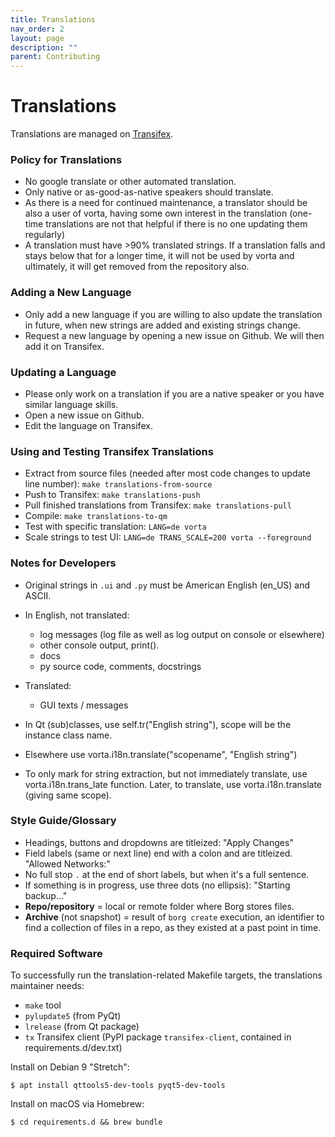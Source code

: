 ```yaml
---
title: Translations
nav_order: 2
layout: page
description: ""
parent: Contributing
---
```

# Translations

Translations are managed on [Transifex](https://www.Transifex.com/borgbase/vorta/).

### Policy for Translations

- No google translate or other automated translation.
- Only native or as-good-as-native speakers should translate.
- As there is a need for continued maintenance, a translator should be also a
  user of vorta, having some own interest in the translation (one-time
  translations are not that helpful if there is no one updating them regularly)
- A translation must have >90% translated strings. If a translation falls
  and stays below that for a longer time, it will not be used by vorta and
  ultimately, it will get removed from the repository also.

### Adding a New Language

- Only add a new language if you are willing to also update the translation
  in future, when new strings are added and existing strings change.
- Request a new language by opening a new issue on Github. We will then add it on Transifex.

### Updating a Language

- Please only work on a translation if you are a native speaker or you have
  similar language skills.
- Open a new issue on Github.
- Edit the language on Transifex.

### Using and Testing Transifex Translations

- Extract from source files (needed after most code changes to update line number):
  `make translations-from-source`
- Push to Transifex: `make translations-push`
- Pull finished translations from Transifex: `make translations-pull`
- Compile: `make translations-to-qm`
- Test with specific translation: `LANG=de vorta`
- Scale strings to test UI: `LANG=de TRANS_SCALE=200 vorta --foreground`

### Notes for Developers

- Original strings in `.ui` and `.py` must be American English (en_US) and ASCII.
- In English, not translated:
  - log messages (log file as well as log output on console or elsewhere)
  - other console output, print().
  - docs
  - py source code, comments, docstrings

- Translated:
  - GUI texts / messages

- In Qt (sub)classes, use self.tr("English string"), scope will
  be the instance class name.
- Elsewhere use vorta.i18n.translate("scopename", "English string")
- To only mark for string extraction, but not immediately translate,
  use vorta.i18n.trans_late function.
  Later, to translate, use vorta.i18n.translate (giving same scope).
  
### Style Guide/Glossary

- Headings, buttons and dropdowns are titleized: "Apply Changes"
- Field labels (same or next line) end with a colon and are titleized. "Allowed Networks:"
- No full stop `.` at the end of short labels, but when it's a full sentence.
- If something is in progress, use three dots (no ellipsis): "Starting backup..."
- **Repo/repository** = local or remote folder where Borg stores files.
- **Archive** (not snapshot) = result of `borg create` execution, an identifier to find a
  collection of files in a repo, as they existed at a past point in time.

### Required Software

To successfully run the translation-related Makefile targets, the translations
maintainer needs:

- `make` tool
- `pylupdate5` (from PyQt)
- `lrelease` (from Qt package)
- `tx` Transifex client (PyPI package `transifex-client`, contained in requirements.d/dev.txt)

Install on Debian 9 "Stretch":
```
$ apt install qttools5-dev-tools pyqt5-dev-tools
```

Install on macOS via Homebrew:
```
$ cd requirements.d && brew bundle
```